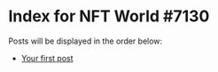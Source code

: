 # Index for NFT World #7130
Posts will be displayed in the order below:

- [Your first post](./001-first.md)

